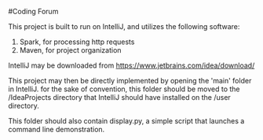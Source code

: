 #Coding Forum

This project is built to run on IntelliJ, and utilizes the following software:

1) Spark, for processing http requests
2) Maven, for project organization

IntelliJ may be downloaded from https://www.jetbrains.com/idea/download/

This project may then be directly implemented by opening the 'main' folder in IntelliJ. for the sake of convention, this folder should be moved to the /IdeaProjects directory that IntelliJ should have installed on the /user directory.

This folder should also contain display.py, a simple script that launches a command line demonstration.
